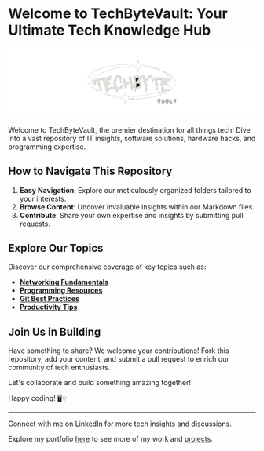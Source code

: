 # Welcome to TechByteVault: Your Ultimate Tech Knowledge Hub

![TechByteVault Logo](./Assets/TechByteVault.png)

Welcome to TechByteVault, the premier destination for all things tech! Dive into a vast repository of IT insights, software solutions, hardware hacks, and programming expertise.

## How to Navigate This Repository

1. **Easy Navigation**: Explore our meticulously organized folders tailored to your interests.
2. **Browse Content**: Uncover invaluable insights within our Markdown files.
3. **Contribute**: Share your own expertise and insights by submitting pull requests.

## Explore Our Topics

Discover our comprehensive coverage of key topics such as:

- **[Networking Fundamentals](./Topics/Networking/)**
- **[Programming Resources](./Topics/Programming/)**
- **[Git Best Practices](./Topics/Git%20Resources/)**
- **[Productivity Tips](./Topics/Productivity/)**

## Join Us in Building

Have something to share? We welcome your contributions! Fork this repository, add your content, and submit a pull request to enrich our community of tech enthusiasts.

Let's collaborate and build something amazing together!

Happy coding! 🖥️💡

---

Connect with me on [LinkedIn](https://www.linkedin.com/in/sajidsabreen/) for more tech insights and discussions.

Explore my portfolio [here](https://sajidsabreen.netlify.app/) to see more of my work and [projects]([text](https://github.com/SomeOrdinaryBro?tab=repositories)).
